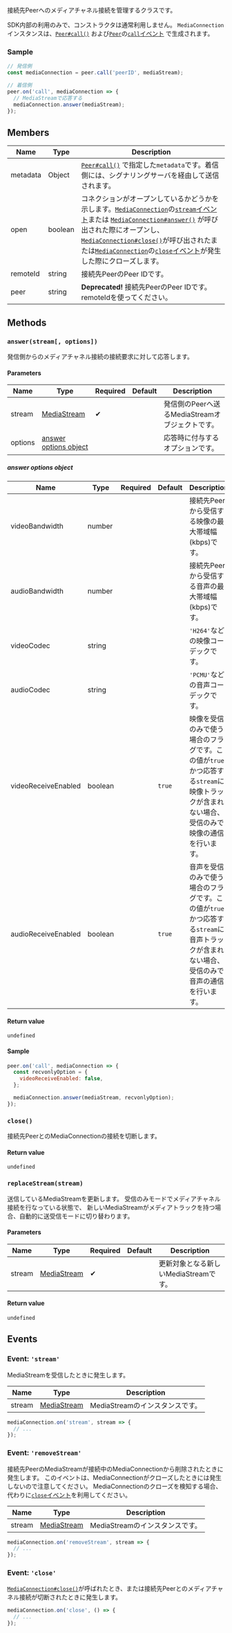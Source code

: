 接続先Peerへのメディアチャネル接続を管理するクラスです。

SDK内部の利用のみで、コンストラクタは通常利用しません。
`MediaConnection`インスタンスは、[`Peer#call()`](../peer/#call) および[`Peer`](../peer/)の[`call`イベント](../peer/#event-call) で生成されます。

### Sample

```js
// 発信側
const mediaConnection = peer.call('peerID', mediaStream);

// 着信側
peer.on('call', mediaConnection => {
  // MediaStreamで応答する
  mediaConnection.answer(mediaStream);
});
```

## Members

| Name     | Type    | Description                                                                                                                                                                                                                                                                                            |
|----------|---------|--------------------------------------------------------------------------------------------------------------------------------------------------------------------------------------------------------------------------------------------------------------------------------------------------------|
| metadata | Object  | [`Peer#call()`](../peer/#call) で指定した`metadata`です。着信側には、シグナリングサーバを経由して送信されます。                                                                                                                                                                                        |
| open     | boolean | コネクションがオープンしているかどうかを示します。[`MediaConnection`](./)の[`stream`イベント](#event-stream)または [`MediaConnection#answer()`](#answer) が呼び出された際にオープンし、 [`MediaConnection#close()`](#close)が呼び出されたまたは[`MediaConnection`](./)の[`close`イベント](#event-close)が発生した際にクローズします。 |
| remoteId | string  | 接続先PeerのPeer IDです。                                                                                                                                                                                                                                                                               |
| peer     | string  | **Deprecated!** 接続先PeerのPeer IDです。remoteIdを使ってください。                                                                                                                                                                                                                                      |

## Methods

### `answer(stream[, options])`

発信側からのメディアチャネル接続の接続要求に対して応答します。

#### Parameters

| Name    | Type                                            | Required | Default | Description                                     |
|---------|-------------------------------------------------|----------|---------|-------------------------------------------------|
| stream  | [MediaStream]                                   | ✔        |         | 発信側のPeerへ送るMediaStreamオブジェクトです。 |
| options | [answer options object](#answer-options-object) |          |         | 応答時に付与するオプションです。                |

##### answer options object

| Name                | Type    | Required | Default | Description                                                                                                                                |
|---------------------|---------|----------|---------|--------------------------------------------------------------------------------------------------------------------------------------------|
| videoBandwidth      | number  |          |         | 接続先Peerから受信する映像の最大帯域幅(kbps)です。                                                                                         |
| audioBandwidth      | number  |          |         | 接続先Peerから受信する音声の最大帯域幅(kbps)です。                                                                                         |
| videoCodec          | string  |          |         | `'H264'`などの映像コーデックです。                                                                                                         |
| audioCodec          | string  |          |         | `'PCMU'`などの音声コーデックです。                                                                                                         |
| videoReceiveEnabled | boolean |          | `true`  | 映像を受信のみで使う場合のフラグです。この値が`true`かつ応答する`stream`に映像トラックが含まれない場合、受信のみで映像の通信を行います。   |
| audioReceiveEnabled | boolean |          | `true`  | 音声を受信のみで使う場合のフラグです。この値が`true`かつ応答する`stream`に音声トラックが含まれない場合、受信のみで音声の通信を行います。   |

#### Return value

`undefined`

#### Sample

```js
peer.on('call', mediaConnection => {
  const recvonlyOption = {
    videoReceiveEnabled: false,
  };

  mediaConnection.answer(mediaStream, recvonlyOption);
});
```

### `close()`

接続先PeerとのMediaConnectionの接続を切断します。

#### Return value

`undefined`

### `replaceStream(stream)`

送信しているMediaStreamを更新します。
受信のみモードでメディアチャネル接続を行なっている状態で、
新しいMediaStreamがメディアトラックを持つ場合、自動的に送受信モードに切り替わります。

#### Parameters

| Name   | Type          | Required | Default | Description                             |
|--------|---------------|----------|---------|-----------------------------------------|
| stream | [MediaStream] | ✔        |         | 更新対象となる新しいMediaStreamです。 |

#### Return value

`undefined`

## Events

### Event: `'stream'`

MediaStreamを受信したときに発生します。

| Name   | Type          | Description                       |
|--------|---------------|-----------------------------------|
| stream | [MediaStream] | MediaStreamのインスタンスです。 |

```js
mediaConnection.on('stream', stream => {
  // ...
});
```

### Event: `'removeStream'`

接続先PeerのMediaStreamが接続中のMediaConnectionから削除されたときに発生します。
このイベントは、MediaConnectionがクローズしたときには発生しないので注意してください。
MediaConnectionのクローズを検知する場合、代わりに[`close`イベント](#event-close)を利用してください。

| Name   | Type          | Description                     |
|--------|---------------|---------------------------------|
| stream | [MediaStream] | MediaStreamのインスタンスです。 |

```js
mediaConnection.on('removeStream', stream => {
  // ...
});
```

### Event: `'close'`

[`MediaConnection#close()`](#close)が呼ばれたとき、または接続先Peerとのメディアチャネル接続が切断されたときに発生します。

```js
mediaConnection.on('close', () => {
  // ...
});
```

[MediaStream]: https://w3c.github.io/mediacapture-main/#mediastream
